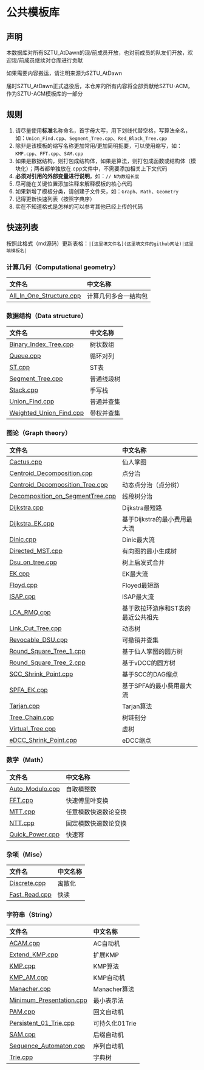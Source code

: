 # 公共模板库

## 声明

本数据库对所有SZTU_AtDawn的现/前成员开放，也对前成员的队友们开放，欢迎现/前成员继续对仓库进行贡献

如果需要内容搬运，请注明来源为SZTU_AtDawn

届时SZTU_AtDawn正式退役后，本仓库的所有内容将全部贡献给SZTU-ACM，作为SZTU-ACM模板库的一部分

## 规则

1. 请尽量使用**标准**名称命名，首字母大写，用下划线代替空格，写算法全名，如：`Union_Find.cpp`、`Segment_Tree.cpp`、`Red_Black_Tree.cpp`
2. 除非是该模板的缩写名称更加常用/更加简明扼要，可以使用缩写，如：`KMP.cpp`、`FFT.cpp`、`SAM.cpp`
3. 如果是数据结构，则打包成结构体，如果是算法，则打包成函数或结构体（模块化）；两者都单独放在.cpp文件中，不需要添加相关上下文代码
4. **必须对引用的外部变量进行说明**，如：`// N为数组长度`
5. 尽可能在关键位置添加注释来解释模板的核心代码
6. 如果新增了模板分类，请创建子文件夹，如：`Graph`、`Math`、`Geometry`
7. 记得更新快速列表（按照字典序）
8. 实在不知道格式是怎样的可以参考其他已经上传的代码

## 快速列表

按照此格式（md源码）更新表格：`|[这里填文件名](这里填文件的github网址)|这里填模板名|`

### 计算几何（Computational geometry）

| 文件名                                                       | 中文名称             |
| :----------------------------------------------------------- | :------------------- |
| [All_In_One_Structure.cpp](https://github.com/SZTU-AtDawn/Template/blob/main/Computational%20geometry/All_In_One_Structure.cpp) | 计算几何多合一结构包 |

### 数据结构（Data structure）

| 文件名                                                       | 中文名称   |
| :----------------------------------------------------------- | :--------- |
| [Binary_Index_Tree.cpp](https://github.com/SZTU-AtDawn/Template/blob/main/Data%20structure/Binary_Index_Tree.cpp) | 树状数组   |
| [Queue.cpp](https://github.com/SZTU-AtDawn/Template/blob/main/Data%20structure/Queue.cpp) | 循环对列   |
| [ST.cpp](https://github.com/SZTU-AtDawn/Template/blob/main/Data%20structure/ST.cpp) | ST表       |
| [Segment_Tree.cpp](https://github.com/SZTU-AtDawn/Template/blob/main/Data%20structure/Segment_Tree.cpp) | 普通线段树 |
| [Stack.cpp](https://github.com/SZTU-AtDawn/Template/blob/main/Data%20structure/Stack.cpp) | 手写栈     |
| [Union_Find.cpp](https://github.com/SZTU-AtDawn/Template/blob/main/Data%20structure/Union_Find.cpp) | 普通并查集 |
| [Weighted_Union_Find.cpp](https://github.com/SZTU-AtDawn/Template/blob/main/Data%20structure/Weighted_Union_Find.cpp) | 带权并查集 |

### 图论（Graph theory）

| 文件名                                                       | 中文名称                           |
| :----------------------------------------------------------- | :--------------------------------- |
| [Cactus.cpp](https://github.com/SZTU-AtDawn/Template/blob/main/Graph%20theory/Cactus.cpp) | 仙人掌图                           |
| [Centroid_Decomposition.cpp](https://github.com/SZTU-AtDawn/Template/blob/main/Graph%20theory/Centroid_Decomposition.cpp) | 点分治                             |
| [Centroid_Decomposition_Tree.cpp](https://github.com/SZTU-AtDawn/Template/blob/main/Graph%20theory/Centroid_Decomposition_Tree_1.cpp) | 动态点分治（点分树）               |
| [Decomposition_on_SegmentTree.cpp](https://github.com/SZTU-AtDawn/Template/blob/main/Graph%20theory/Decomposition_on_SegmentTree.cpp) | 线段树分治                         |
| [Dijkstra.cpp](https://github.com/SZTU-AtDawn/Template/blob/main/Graph%20theory/Dijkstra.cpp) | Dijkstra最短路                     |
| [Dijkstra_EK.cpp](https://github.com/SZTU-AtDawn/Template/blob/main/Graph%20theory/Dijkstra_EK.cpp) | 基于Dijkstra的最小费用最大流       |
| [Dinic.cpp](https://github.com/SZTU-AtDawn/Template/blob/main/Graph%20theory/Dinic.cpp) | Dinic最大流                        |
| [Directed_MST.cpp](https://github.com/SZTU-AtDawn/Template/blob/main/Graph%20theory/Directed_MST.cpp) | 有向图的最小生成树                 |
| [Dsu_on_tree.cpp](https://github.com/SZTU-AtDawn/Template/blob/main/Graph%20theory/Dsu_on_tree.cpp) | 树上启发式合并                     |
| [EK.cpp](https://github.com/SZTU-AtDawn/Template/blob/main/Graph%20theory/EK.cpp) | EK最大流                           |
| [Floyd.cpp](https://github.com/SZTU-AtDawn/Template/blob/main/Graph%20theory/Floyed.cpp) | Floyed最短路                       |
| [ISAP.cpp](https://github.com/SZTU-AtDawn/Template/blob/main/Graph%20theory/ISAP.cpp) | ISAP最大流                         |
| [LCA_RMQ.cpp](https://github.com/SZTU-AtDawn/Template/blob/main/Graph%20theory/LCA_RMQ.cpp) | 基于欧拉环游序和ST表的最近公共祖先 |
| [Link_Cut_Tree.cpp](https://github.com/SZTU-AtDawn/Template/blob/main/Graph%20theory/Link_Cut_Tree.cpp) | 动态树                             |
| [Revocable_DSU.cpp](https://github.com/SZTU-AtDawn/Template/blob/main/Graph%20theory/Revocable_DSU.cpp) | 可撤销并查集                       |
| [Round_Square_Tree_1.cpp](https://github.com/SZTU-AtDawn/Template/blob/main/Graph%20theory/Round_Square_Tree_1.cpp) | 基于仙人掌图的圆方树               |
| [Round_Square_Tree_2.cpp](https://github.com/SZTU-AtDawn/Template/blob/main/Graph%20theory/Round_Square_Tree_2.cpp) | 基于vDCC的圆方树                   |
| [SCC_Shrink_Point.cpp](https://github.com/SZTU-AtDawn/Template/blob/main/Graph%20theory/SCC_Shrink_Point.cpp) | 基于SCC的DAG缩点                   |
| [SPFA_EK.cpp](https://github.com/SZTU-AtDawn/Template/blob/main/Graph%20theory/SPFA_EK.cpp) | 基于SPFA的最小费用最大流           |
| [Tarjan.cpp](https://github.com/SZTU-AtDawn/Template/blob/main/Graph%20theory/Tarjan.cpp) | Tarjan算法                         |
| [Tree_Chain.cpp](https://github.com/SZTU-AtDawn/Template/blob/main/Graph%20theory/Tree_Chain.cpp) | 树链剖分                           |
| [Virtual_Tree.cpp](https://github.com/SZTU-AtDawn/Template/blob/main/Graph%20theory/Virtual_Tree.cpp) | 虚树                               |
| [eDCC_Shrink_Point.cpp](https://github.com/SZTU-AtDawn/Template/blob/main/Graph%20theory/eDCC_Shrink_Point.cpp) | eDCC缩点                           |

### 数学（Math）

| 文件名                                                       | 中文名称             |
| :----------------------------------------------------------- | :------------------- |
| [Auto_Modulo.cpp](https://github.com/SZTU-AtDawn/Template/blob/main/Math/Auto_Modulo.cpp) | 自取模整数           |
| [FFT.cpp](https://github.com/SZTU-AtDawn/Template/blob/main/Math/FFT.cpp) | 快速傅里叶变换       |
| [MTT.cpp](https://github.com/SZTU-AtDawn/Template/blob/main/Math/FFT.cpp) | 任意模数快速数论变换 |
| [NTT.cpp](https://github.com/SZTU-AtDawn/Template/blob/main/Math/FFT.cpp) | 固定模数快速数论变换 |
| [Quick_Power.cpp](https://github.com/SZTU-AtDawn/Template/blob/main/Math/Quick_Power.cpp) | 快速幂               |

### 杂项（Misc）

| 文件名                                                       | 中文名称 |
| :----------------------------------------------------------- | :------- |
| [Discrete.cpp](https://github.com/SZTU-AtDawn/Template/blob/main/Misc/Discrete.cpp) | 离散化   |
| [Fast_Read.cpp](https://github.com/SZTU-AtDawn/Template/blob/main/Misc/Fast_Read.cpp) | 快读     |

### 字符串（String）

| 文件名                                                       | 中文名称       |
| :----------------------------------------------------------- | :------------- |
| [ACAM.cpp](https://github.com/SZTU-AtDawn/Template/blob/main/String/ACAM.cpp) | AC自动机       |
| [Extend_KMP.cpp](https://github.com/SZTU-AtDawn/Template/blob/main/String/Extend_KMP.cpp) | 扩展KMP        |
| [KMP.cpp](https://github.com/SZTU-AtDawn/Template/blob/main/String/KMP.cpp) | KMP算法        |
| [KMP_AM.cpp](https://github.com/SZTU-AtDawn/Template/blob/main/String/KMP_AM.cpp) | KMP自动机      |
| [Manacher.cpp](https://github.com/SZTU-AtDawn/Template/blob/main/String/Manacher.cpp) | Manacher算法   |
| [Minimum_Presentation.cpp](https://github.com/SZTU-AtDawn/Template/blob/main/String/Minimum_Presentation.cpp) | 最小表示法     |
| [PAM.cpp](https://github.com/SZTU-AtDawn/Template/blob/main/String/PAM.cpp) | 回文自动机     |
| [Persistent_01_Trie.cpp](https://github.com/SZTU-AtDawn/Template/blob/main/String/Persistent_01_Trie.cpp) | 可持久化01Trie |
| [SAM.cpp](https://github.com/SZTU-AtDawn/Template/blob/main/String/SAM.cpp) | 后缀自动机     |
| [Sequence_Automaton.cpp](https://github.com/SZTU-AtDawn/Template/blob/main/String/Sequence_Automaton.cpp) | 序列自动机     |
| [Trie.cpp](https://github.com/SZTU-AtDawn/Template/blob/main/String/Trie.cpp) | 字典树         |

